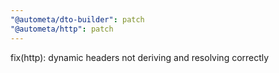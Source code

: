 ```yaml
---
"@autometa/dto-builder": patch
"@autometa/http": patch
---
```


fix(http): dynamic headers not deriving and resolving correctly

